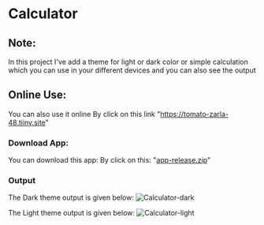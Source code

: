 # Calculator

## Note:

In this project I've add a theme for light or dark color or simple calculation which you can use in your different devices and you can also see the output

## Online Use:
You can also use it online
By click on this link "https://tomato-zarla-48.tiiny.site"

### Download App:
You can download this app:
By click on this: "[app-release.zip](https://github.com/user-attachments/files/15747415/app-release.zip)"

### Output

The Dark theme output is given below:
![Calculator-dark](https://github.com/AiZaNaDeEm16/Calculator/assets/158503156/07934403-edee-474d-87b0-3cf3bdc156f3)

The Light theme output is given below:
![Calculator-light](https://github.com/AiZaNaDeEm16/Calculator/assets/158503156/bea44ce3-3a34-4d36-8293-5bbd557bdfc2)
